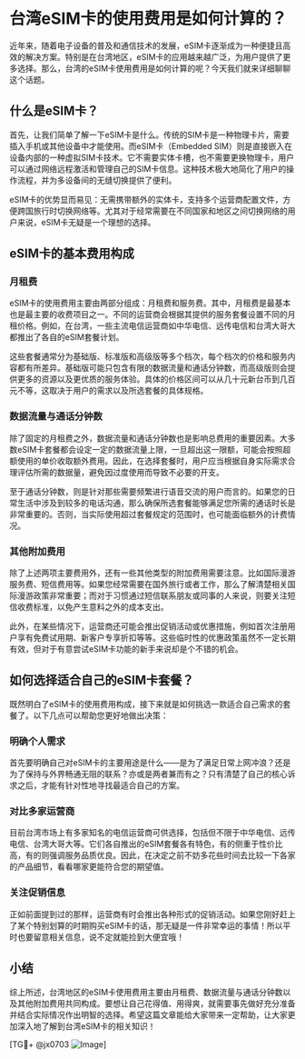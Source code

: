 # 台湾eSIM卡的使用费用是如何计算的？

近年来，随着电子设备的普及和通信技术的发展，eSIM卡逐渐成为一种便捷且高效的解决方案。特别是在台湾地区，eSIM卡的应用越来越广泛，为用户提供了更多选择。那么，台湾的eSIM卡使用费用是如何计算的呢？今天我们就来详细聊聊这个话题。

## 什么是eSIM卡？

首先，让我们简单了解一下eSIM卡是什么。传统的SIM卡是一种物理卡片，需要插入手机或其他设备中才能使用。而eSIM卡（Embedded SIM）则是直接嵌入在设备内部的一种虚拟SIM卡技术。它不需要实体卡槽，也不需要更换物理卡，用户可以通过网络远程激活和管理自己的SIM卡信息。这种技术极大地简化了用户的操作流程，并为多设备间的无缝切换提供了便利。

eSIM卡的优势显而易见：无需携带额外的实体卡，支持多个运营商配置文件，方便跨国旅行时切换网络等。尤其对于经常需要在不同国家和地区之间切换网络的用户来说，eSIM卡无疑是一个理想的选择。

## eSIM卡的基本费用构成

### 月租费

eSIM卡的使用费用主要由两部分组成：月租费和服务费。其中，月租费是最基本也是最主要的收费项目之一。不同的运营商会根据其提供的服务套餐设置不同的月租价格。例如，在台湾，一些主流电信运营商如中华电信、远传电信和台湾大哥大都推出了各自的eSIM套餐计划。

这些套餐通常分为基础版、标准版和高级版等多个档次，每个档次的价格和服务内容都有所差异。基础版可能只包含有限的数据流量和通话分钟数，而高级版则会提供更多的资源以及更优质的服务体验。具体的价格区间可以从几十元新台币到几百元不等，这取决于用户的需求以及所选套餐的具体规格。

### 数据流量与通话分钟数

除了固定的月租费之外，数据流量和通话分钟数也是影响总费用的重要因素。大多数eSIM卡套餐都会设定一定的数据流量上限，一旦超出这一限额，可能会按照超额使用的单价收取额外费用。因此，在选择套餐时，用户应当根据自身实际需求合理评估所需的数据量，避免因过度使用而导致不必要的开支。

至于通话分钟数，则是针对那些需要频繁进行语音交流的用户而言的。如果您的日常生活中涉及到较多的电话沟通，那么确保所选套餐能够满足您所需的通话时长是非常重要的。否则，当实际使用超过套餐规定的范围时，也可能面临额外的计费情况。

### 其他附加费用

除了上述两项主要费用外，还有一些其他类型的附加费用需要注意。比如国际漫游服务费、短信费用等。如果您经常需要在国外旅行或者工作，那么了解清楚相关国际漫游政策非常重要；而对于习惯通过短信联系朋友或同事的人来说，则要关注短信收费标准，以免产生意料之外的成本支出。

此外，在某些情况下，运营商还可能会推出促销活动或优惠措施，例如首次注册用户享有免费试用期、新客户专享折扣等等。这些临时性的优惠政策虽然不一定长期有效，但对于有意尝试eSIM卡功能的新手来说却是个不错的机会。

## 如何选择适合自己的eSIM卡套餐？

既然明白了eSIM卡的使用费用构成，接下来就是如何挑选一款适合自己需求的套餐了。以下几点可以帮助您更好地做出决策：

### 明确个人需求

首先要明确自己对eSIM卡的主要用途是什么——是为了满足日常上网冲浪？还是为了保持与外界畅通无阻的联系？亦或是两者兼而有之？只有清楚了自己的核心诉求之后，才能有针对性地寻找最适合自己的方案。

### 对比多家运营商

目前台湾市场上有多家知名的电信运营商可供选择，包括但不限于中华电信、远传电信、台湾大哥大等。它们各自推出的eSIM套餐各有特色，有的侧重于性价比高，有的则强调服务品质优良。因此，在决定之前不妨多花些时间去比较一下各家的产品细节，看看哪家更能符合您的期望值。

### 关注促销信息

正如前面提到过的那样，运营商有时会推出各种形式的促销活动。如果您刚好赶上了某个特别划算的时期购买eSIM卡的话，那无疑是一件非常幸运的事情！所以平时也要留意相关信息，说不定就能捡到大便宜哦！

## 小结

综上所述，台湾地区的eSIM卡使用费用主要由月租费、数据流量与通话分钟数以及其他附加费用共同构成。要想让自己花得值、用得爽，就需要事先做好充分准备并结合实际情况作出明智的选择。希望这篇文章能给大家带来一定帮助，让大家更加深入地了解到台湾eSIM卡的相关知识！

[TG💪+ @jx0703 ![Image](https://github.com/user-attachments/assets/dbca1d08-cadb-493c-b0ec-ad6f7a83f270)]